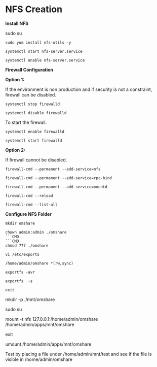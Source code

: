 # **NFS Creation**

**Install NFS**

sudo su

```CMD
sudo yum install nfs-utils -y
```
```CMD
systemctl start nfs-server.service
```
```CMD
systemctl enable nfs-server.service
```
**Firewall Configuration**

**Option 1:**

If the environment is non production and if security is not a constraint, firewall can be disabled.

```CMD
systemctl stop firewalld
```
```CMD
systemctl disable firewalld
```
To start the firewall.

```CMD
systemctl enable firewalld
```
```CMD
systemctl start firewalld
```
**Option 2:**

If firewall cannot be disabled.

```CMD
firewall-cmd --permanent --add-service=nfs
```
```CMD
firewall-cmd --permanent --add-service=rpc-bind
```
```CMD
firewall-cmd --permanent --add-service=mountd
```
```CMD
firewall-cmd --reload
```
```CMD
firewall-cmd --list-all
```

**Configure NFS Folder**

```CMD
mkdir omshare
```
```CMD
chown admin:admin ./omshare
```CMD
```CMD
chmod 777 ./omshare
```
```CMD
vi /etc/exports
```
```TEXT
/home/admin/omshare *(rw,sync)
```
```CMD
exportfs -avr
```
```CMD
exportfs  -s
```
```CMD
exit
```
mkdir -p ./mnt/omshare

sudo su

mount -t nfs 127.0.0.1:/home/admin/omshare /home/admin/apps/mnt/omshare

exit

 umount /home/admin/apps/mnt/omshare

Test by placing a file under /home/admin/mnt/test and see if the file is visible in /home/admin/omshare

